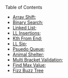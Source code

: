 Table of Contents

- [Array Shift](resources/arrayShift.md);
- [Binary Search](binarySearch.md);
- [Linked List](linkedList.md); 
- [LL Insertions](llInsertions.md); 
- [Kth From End](kthFromEnd.md);
- [LL Sip](llZip.md);
- [Psuedo Queue](pseudoQueue.md);
- [Animal Shelter](animalShelter.md);
- [Multi Bracket Validation](multiBracketValidation.md);
- [Find Max Value](maxvalue.md);
- [Fizz Buzz Tree](fizzbuzz.md)
